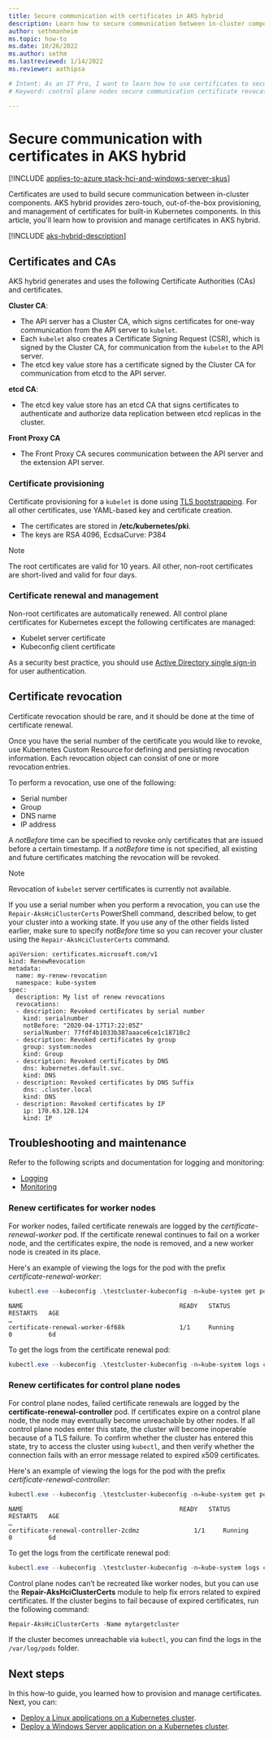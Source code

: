 ```yaml
---
title: Secure communication with certificates in AKS hybrid
description: Learn how to secure communication between in-cluster components in Azure Kubernetes Service by provisioning and managing certificates in AKS hybrid.
author: sethmanheim
ms.topic: how-to
ms.date: 10/26/2022
ms.author: sethm 
ms.lastreviewed: 1/14/2022
ms.reviewer: aathipsa

# Intent: As an IT Pro, I want to learn how to use certificates to secure communication between in-cluster components on my AKS deployment.
# Keyword: control plane nodes secure communication certificate revocation

---
```


# Secure communication with certificates in AKS hybrid

[!INCLUDE [applies-to-azure stack-hci-and-windows-server-skus](includes/aks-hci-applies-to-skus/aks-hybrid-applies-to-azure-stack-hci-windows-server-sku.md)]

Certificates are used to build secure communication between in-cluster components. AKS hybrid provides zero-touch, out-of-the-box provisioning, and management of certificates for built-in Kubernetes components. In this article, you'll learn how to provision and manage certificates in AKS hybrid.

[!INCLUDE [aks-hybrid-description](includes/aks-hybrid-description.md)]

## Certificates and CAs

AKS hybrid generates and uses the following Certificate Authorities (CAs) and certificates.

**Cluster CA**:
- The API server has a Cluster CA, which signs certificates for one-way communication from the API server to `kubelet`.
- Each `kubelet` also creates a Certificate Signing Request (CSR), which is signed by the Cluster CA, for communication from the `kubelet` to the API server.
- The etcd key value store has a certificate signed by the Cluster CA for communication from etcd to the API server. 

**etcd CA**:
- The etcd key value store has an etcd CA that signs certificates to authenticate and authorize data replication between etcd replicas in the cluster.

**Front Proxy CA**
- The Front Proxy CA secures communication between the API server and the extension API server.

### Certificate provisioning 

Certificate provisioning for a `kubelet` is done using [TLS bootstrapping](https://kubernetes.io/docs/reference/access-authn-authz/kubelet-tls-bootstrapping/). For all other certificates, use YAML-based key and certificate creation. 

- The certificates are stored in **/etc/kubernetes/pki**.
- The keys are RSA 4096, EcdsaCurve: P384 

> [!NOTE]
> The root certificates are valid for 10 years. All other, non-root certificates are short-lived and valid for four days.

### Certificate renewal and management

Non-root certificates are automatically renewed. All control plane certificates for Kubernetes except the following certificates are managed:

- Kubelet server certificate 
- Kubeconfig client certificate 

As a security best practice, you should use [Active Directory single sign-in](./ad-sso.md) for user authentication.

## Certificate revocation

Certificate revocation should be rare, and it should be done at the time of certificate renewal. 

Once you have the serial number of the certificate you would like to revoke, use Kubernetes Custom Resource for defining and persisting revocation information. Each revocation object can consist of one or more revocation entries.  

To perform a revocation, use one of the following:

- Serial number 
- Group 
- DNS name 
- IP address  

A _notBefore_ time can be specified to revoke only certificates that are issued before a certain timestamp. If a _notBefore_ time is not specified, all existing and future certificates matching the revocation will be revoked. 

> [!NOTE]
> Revocation of `kubelet` server certificates is currently not available.

If you use a serial number when you perform a revocation, you can use the `Repair-AksHciClusterCerts` PowerShell command, described below, to get your cluster into a working state. If you use any of the other fields listed earlier, make sure to specify _notBefore_ time so you can recover your cluster using the `Repair-AksHciClusterCerts` command. 

```Console
apiVersion: certificates.microsoft.com/v1 
kind: RenewRevocation 
metadata: 
  name: my-renew-revocation 
  namespace: kube-system 
spec: 
  description: My list of renew revocations 
  revocations: 
  - description: Revoked certificates by serial number 
    kind: serialnumber 
    notBefore: "2020-04-17T17:22:05Z" 
    serialNumber: 77fdf4b1033b387aaace6ce1c18710c2 
  - description: Revoked certificates by group 
    group: system:nodes 
    kind: Group 
  - description: Revoked certificates by DNS 
    dns: kubernetes.default.svc. 
    kind: DNS 
  - description: Revoked certificates by DNS Suffix 
    dns: .cluster.local 
    kind: DNS 
  - description: Revoked certificates by IP 
    ip: 170.63.128.124 
    kind: IP 
```

## Troubleshooting and maintenance

Refer to the following scripts and documentation for logging and monitoring:

- [Logging](https://github.com/microsoft/AKS-HCI-Apps/tree/main/Logging)
- [Monitoring](https://github.com/microsoft/AKS-HCI-Apps/tree/main/Monitoring#certs-and-keys-monitoring)

### Renew certificates for worker nodes

For worker nodes, failed certificate renewals are logged by the *certificate-renewal-worker* pod. If the certificate renewal continues to fail on a worker node, and the certificates expire, the node is removed, and a new worker node is created in its place. 

Here's an example of viewing the logs for the pod with the prefix *certificate-renewal-worker*: 

```powershell
kubectl.exe --kubeconfig .\testcluster-kubeconfig -n=kube-system get pods 
```

```Output
NAME                                           READY   STATUS             RESTARTS   AGE 
… 
certificate-renewal-worker-6f68k               1/1     Running            0          6d 
```

To get the logs from the certificate renewal pod:

```powershell
kubectl.exe --kubeconfig .\testcluster-kubeconfig -n=kube-system logs certificate-renewal-worker-6f68k
```

### Renew certificates for control plane nodes

For control plane nodes, failed certificate renewals are logged by the **certificate-renewal-controller** pod. If certificates expire on a control plane node, the node may eventually become unreachable by other nodes. If all control plane nodes enter this state, the cluster will become inoperable because of a TLS failure. To confirm whether the cluster has entered this state, try to access the cluster using `kubectl`, and then verify whether the connection fails with an error message related to expired x509 certificates. 

Here's an example of viewing the logs for the pod with the prefix *certificate-renewal-controller*:

```powershell
kubectl.exe --kubeconfig .\testcluster-kubeconfig -n=kube-system get pods 
```

```Output
NAME                                           READY   STATUS             RESTARTS   AGE 
… 
certificate-renewal-controller-2cdmz               1/1     Running            0          6d 
```

To get the logs from the certificate renewal pod:

```powershell
kubectl.exe --kubeconfig .\testcluster-kubeconfig -n=kube-system logs certificate-renewal-controller-2cdmz
```

Control plane nodes can’t be recreated like worker nodes, but you can use the **Repair-AksHciClusterCerts** module to help fix errors related to expired certificates. If the cluster begins to fail because of expired certificates, run the following command: 

```powershell
Repair-AksHciClusterCerts -Name mytargetcluster 
```

If the cluster becomes unreachable via `kubectl`, you can find the logs in the `/var/log/pods` folder.

## Next steps

In this how-to guide, you learned how to provision and manage certificates. Next, you can:
- [Deploy a Linux applications on a Kubernetes cluster](./deploy-linux-application.md).
- [Deploy a Windows Server application on a Kubernetes cluster](./deploy-windows-application.md).
